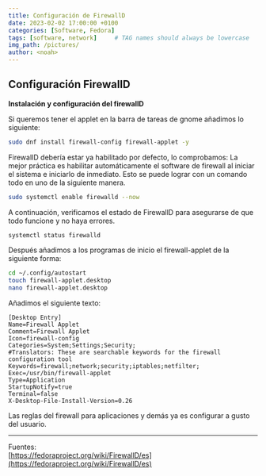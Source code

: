 ```yaml
---
title: Configuración de FirewallD
date: 2023-02-02 17:00:00 +0100
categories: [Software, Fedora]
tags: [software, network]     # TAG names should always be lowercase
img_path: /pictures/
author: <noah>
---
```

## Configuración FirewallD

**Instalación y configuración del firewallD**

Si queremos tener el applet en la barra de tareas de gnome añadimos lo siguiente:
``` bash
sudo dnf install firewall-config firewall-applet -y
```

FirewalID debería estar ya habilitado por defecto, lo comprobamos:
La mejor práctica es habilitar automáticamente el software de firewall al iniciar el sistema e iniciarlo de inmediato. 
Esto se puede lograr con un comando todo en uno de la siguiente manera.
``` bash
sudo systemctl enable firewalld --now
```
A continuación, verificamos el estado de FirewallD para asegurarse de que todo funcione y no haya errores.
``` bash
systemctl status firewalld
```

Después añadimos a los programas de inicio el firewall-applet de la siguiente forma:
``` bash
cd ~/.config/autostart
touch firewall-applet.desktop
nano firewall-applet.desktop
```
 Añadimos el siguiente texto:
```
[Desktop Entry]
Name=Firewall Applet
Comment=Firewall Applet
Icon=firewall-config
Categories=System;Settings;Security;
#Translators: These are searchable keywords for the firewall configuration tool
Keywords=firewall;network;security;iptables;netfilter;
Exec=/usr/bin/firewall-applet
Type=Application
StartupNotify=true
Terminal=false
X-Desktop-File-Install-Version=0.26
```

Las reglas del firewall para aplicaciones y demás ya es configurar a gusto del usuario.

***
Fuentes:  
[https://fedoraproject.org/wiki/FirewallD/es](https://fedoraproject.org/wiki/FirewallD/es)

